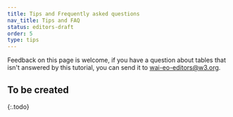 ```yaml
---
title: Tips and Frequently asked questions
nav_title: Tips and FAQ
status: editors-draft
order: 5
type: tips
---
```


Feedback on this page is welcome, if you have a question about tables
that isn't answered by this tutorial, you can send it to
[wai-eo-editors@w3.org](mailto:wai-eo-editors@w3.org).

## To be created
{:.todo}
